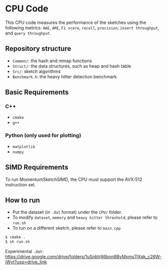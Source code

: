 # CPU Code
This CPU code measures the performance of the sketches using the following metrics: `AAE`, `ARE`, `F1 score`, `recall`, `precision`, `insert throughput`, and `query throughput`.

## Repository structure
*  `Common/`: the hash and mmap functions
*  `Struct/`: the data structures, such as heap and hash table
*  `Src/`: sketch algorithms
*  `Benchmark.h`: the heavy hitter detection benchmark

## Basic Requirements
### C++
- `cmake`
- `g++`

### Python (only used for plotting)
- `matplotlib`
- `numpy`

## SIMD Requirements
To run MomentumSketchSIMD, the CPU must support the AVX‑512 instruction set.

## How to run
- Put the dataset (in `.dat` format) under the `CPU/` folder.
- To modify `dataset`, `memory` and `heavy hitter threshold`, please refer to `run.sh`
- To run on a different sketch, please refer to `main.cpp`

```bash
$ cmake .
$ sh run.sh
```
Experimental `.dat`: https://drive.google.com/drive/folders/1uSnbV46bnn8ByMxms7jXqk_c26W-jWyt?usp=drive_link
